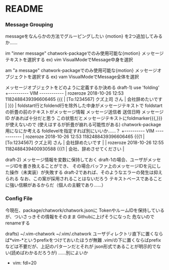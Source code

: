 # README

### Message Grouping

messageをなんらかの方法でグルーピングしたい
{motion} を2つ追加してみるか……

im "inner message"
   chatwork-packageでのみ使用可能な{motion}
   メッセージテキストを選択する
   ex) vim  VisualModeでMessage中身を選択

am "a message"
   chatwork-packageでのみ使用可能な{motion}
   メッセージオブジェクトを選択する
   ex) vam  VisualModeでMessage全体を選択

メッセージオブジェクトをどのように定義するか決める
draft-1)
   use 'folding'
   +---------- VIM ------------
   | rozeroze 2018-10-26 12:53 1182488439396606465 {{{
   | [To:1234567] クズ上司 さん
   | 会社辞めたいです
   | }}}
   |
   foldstart行とfoldend行を除外した中身がメッセージテキストで
   foldstartの折畳の前のテキストがメッセージ情報
   メッセージ送信者 送信日時 メッセージID があれば十分だと思う
   この状態だとメッセージテキストにfoldmarker{{{,}}}が使えないので
   (使えはするが折畳が崩れる可能性がある)
   chatwork-package用になにか考える
   foldlevelを指定すれば別にいいか……？
   +---------- VIM ------------
   | rozeroze 2018-10-26 12:53 1182488439396606465 {{{1
   | [To:1234567] クズ上司 さん
   | 会社辞めたいです
   |
   | rozeroze 2018-10-26 12:55 1182488439400930588 {{{1
   | 会社、辞めさせてください
   |

draft-2)
   メッセージ情報を変数に保持しておく
   draft-1の場合、ユーザがメッセージIDを書き換えることができ、
   その場合バッファ上のメッセージIDを元にした操作（未実装）が失敗する
   draft-2であれば、そのようなエラーの発生は抑えられる
   なお、この案が採用されることはないだろう
   テキストベースであることに強い信頼があるからだ（個人の主観であり……）

### Config File

今現在、package/chatwork/chatwork.jsonに
TokenやルームIDを保持しているが、ついさっきその情報をそのまま
Githubに上げそうになった
危ないのでrenameする

drafts)
   ~/.vim-chatwork
   ~/.vim/.chatwork
   ユーザディレクトリ直下に置くならば*vim-*というprefixをつけておいたほうが無難
   .vim/の下に置くならばprefixなどは不要だが、上記のパターンだとそれが
   json形式であることが明示的でない(読めばわかるだろうが)
   ……別によいか


- vim: fdl=20
